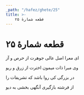 ```yaml
---
_path: "/hafez/ghete/25"
title: >-
    قطعه شمارهٔ ۲۵
---
```

# قطعه شمارهٔ ۲۵

<div class="b" id="bn1"><div class="m1"><p>ای معرا اصل عالی جوهرت از حرص و آز</p></div>
<div class="m2"><p>وی مبرا ذات میمون اخترت از زرق و ریو</p></div></div>
<div class="b" id="bn2"><div class="m1"><p>در بزرگی کی روا باشد که تشریفات را</p></div>
<div class="m2"><p>از فرشته بازگیری آنگهی بخشی به دیو</p></div></div>
